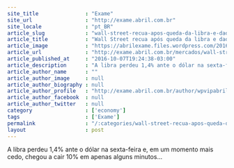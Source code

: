 ```yaml
---
site_title               : "Exame"
site_url                 : "http://exame.abril.com.br"
site_locale              : "pt_BR"
article_slug             : "wall-street-recua-apos-queda-da-libra-e-dados-sobre-empregos"
article_title            : "Wall Street recua após queda da libra e dados sobre empregos"
article_image            : "https://abrilexame.files.wordpress.com/2016/10/size_960_16_9_bolsa3.jpg?quality=70&strip=all&w=960"
article_url              : "http://exame.abril.com.br/mercados/wall-street-recua-apos-queda-da-libra-e-dados-sobre-empregos/"
article_published_at     : "2016-10-07T19:24:38-03:00"
article_description      : "A libra perdeu 1,4% ante o dólar na sexta-feira e, em um momento mais cedo, chegou a cair 10% em apenas alguns minutos..."
article_author_name      : ""
article_author_image     : null
article_author_biography : null
article_author_profile   : "http://exame.abril.com.br/author/wpvipabril/"
article_author_facebook  : null
article_author_twitter   : null
category                 : ['economy']
tags                     : ['Exame']
permalink                : "/:categories/wall-street-recua-apos-queda-da-libra-e-dados-sobre-empregos/"
layout                   : post
---
```


A libra perdeu 1,4% ante o dólar na sexta-feira e, em um momento mais cedo, chegou a cair 10% em apenas alguns minutos...
